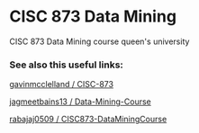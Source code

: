 # CISC 873 Data Mining
 CISC 873 Data Mining course queen's university

### See also this useful links:
[gavinmcclelland / CISC-873](https://github.com/gavinmcclelland/CISC-873)

[jagmeetbains13 / Data-Mining-Course](https://github.com/jagmeetbains13/Data-Mining-Course)

[rabajaj0509 / CISC873-DataMiningCourse](https://github.com/rabajaj0509/CISC873-DataMiningCourse)
